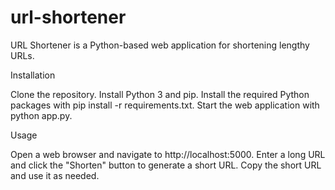 # url-shortener 
URL Shortener is a Python-based web application for shortening lengthy URLs.

Installation

Clone the repository.
Install Python 3 and pip.
Install the required Python packages with pip install -r requirements.txt.
Start the web application with python app.py.

Usage

Open a web browser and navigate to http://localhost:5000.
Enter a long URL and click the "Shorten" button to generate a short URL.
Copy the short URL and use it as needed.
